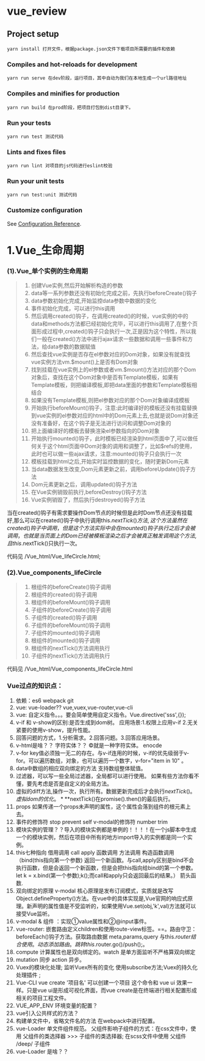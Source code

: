 # vue_review

## Project setup
```
yarn install 打开文件，根据package.json文件下载项目所需要的插件和依赖
```

### Compiles and hot-reloads for development
```
yarn run serve 在dev阶段，运行项目，其中自动为我们在本地生成一个url路径地址
```

### Compiles and minifies for production
```
yarn run build 在prod阶段，把项目打包到dist目录下。
```

### Run your tests
```
yarn run test 测试代码
```

### Lints and fixes files
```
yarn run lint 对项目的js代码进行eslint校验
```

### Run your unit tests
```
yarn run test:unit 测试代码
```

### Customize configuration
See [Configuration Reference](https://cli.vuejs.org/config/).

# 1.Vue_生命周期

### (1).Vue_单个实例的生命周期
> 1. 创建Vue实例,然后开始解析构造的参数
> 2.  data等一系列参数还没有初始化完成之前，先执行beforeCreate()钩子
> 3. data参数初始化完成,开始监控data参数中数据的变化
> 4. 事件初始化完成，可以进行this调用
> 5. 然后调用created()钩子，在调用created()的时候，vue实例的中的data和methods方法都已经初始化完毕，可以进行this调用了,在整个页面形成过程中,created()钩子只会执行一次,正是因为这个特性，所以我们一般在created()方法中进行ajax请求一些数据和调用一些事件和方法，给data参数的数据赋值
> 6. 然后查找vue实例是否存在el参数对应的Dom对象，如果没有就查找vue实例方法vm.$mount()上是否有Dom对象
> 7. 找到挂载在vue实例上的el参数或者vm.$mount()方法对应的那个Dom对象后，查找在这个Dom对象中是否有Template模板，如果有Template模板，则把编译模板,即把data里面的参数和Template模板相结合
> 8. 如果没有Template模板,则把el参数对应的那个Dom对象编译成模板
> 9. 开始执行beforeMount()钩子，注意:此时编译好的模板还没有挂载替换到vue实例的el参数对应的html中的Dom元素上去,也就是说Dom对象还没有准备好，在这个钩子是无法进行访问和调整Dom对象的
> 10. 把上面编译好的模板去替换渲染el参数指向的Dom对象
> 11. 开始执行mounted()钩子，此时模板已经渲染到html页面中了,可以做任何关于这个html页面中Dom对象的调用和调整了，比如$refs的使用，此时也可以做一些ajax请求，注意:mounted()钩子只会执行一次
> 12. 模板挂载到html之后,开始实时监控数据的变化，随时更新Dom元素 
> 13. 当data数据发生改变,Dom元素更新之前，调用beforeUpdate()钩子方法
> 14. Dom元素更新之后，调用updated()钩子方法
> 15. 在Vue实例销毁前执行,beforeDestroy()钩子方法
> 16. Vue实例销毁了，然后执行destroyed()钩子方法

当在created()钩子有需求要操作Dom节点的时候但是此时Dom节点还没有挂载好,那么可以在created()钩子中执行调用this.$nextTick()方法,这个方法虽然在created()钩子中调用，但是这个方法实际中会在mounted()钩子执行之后才会被调用，也就是当页面上的Dom已经被模板渲染之后才会被真正触发调用这个方法,且this.$nextTick()只执行一次。

代码见 /Vue_html/Vue_lifeCircle.html;

### (2).Vue_components_lifeCircle
> 1. 根组件的beforeCreate()钩子调用
> 2. 根组件的created()钩子调用
> 3. 根组件的beforeMount()钩子调用
> 4. 子组件的beforeCreate()钩子调用
> 5. 子组件的created()钩子调用
> 6. 子组件的beforeMount()钩子调用
> 7. 子组件的mounted()钩子调用
> 8. 根组件的mounted()钩子调用
> 9. 根组件的nextTick()方法调用执行
> 10. 子组件的nextTick()方法调用执行

代码见 /Vue_html/Vue_components_lifeCircle.html

### Vue过点的知识点：
1. 依赖：es6 webpack git 
2. vue: vue-loader?? vue,vuex,vue-router,vue-cli
3. vue: 自定义指令。。。要会简单使用自定义指令。Vue.directive('sss',{});
4. v-if 和 v-show的区别:是否生成到dom树。 应用场景:1.权限上应用v-if 2.无关紧要的使用v-show，提升性能。
5. 回答问题的方式，1.分析需求。2.回答问题。3.回答应用场景。
6. v-html是啥？？ 字符实体？？ &copy;就是一种字符实体。 enocde
7. v-for key值必须独一无二的存在。与v-if连用的时候，v-if的优先级弱于v-for。可以遍历数组，对象，也可以遍历一个数字，v-for="item in 10" 。
8. data中数组的相应双向绑定的方法 支持数组整体赋值。
9. 过滤器，可以写一些全局过滤器，全局都可以进行使用。 如果有些方法你看不懂，要先考虑是否是自定义的全局方法。
10. 虚拟的diff方法,操作一次，执行所有。数据更新完成后才会执行$nextTick()。虚拟dom的优化。***$nextTick()在promise().then()的最后执行。
11. props 如果传递一个props未声明的属性，这个属性会落到组件的根元素上去。
12. 事件的修饰符 stop prevent self  v-modal的修饰符 number  trim 
13. 模块实例的管理？？导入的模块实例都是单例的！！！！在一个js脚本中生成一个的模块实例，然后在项目中所有的地方import导入的实例都是同一个实例。
14. this七种指向 借用调用 call apply 函数调用 方法调用 构造函数调用 （bind(this指向第一个参数) 返回一个新函数。与call,apply区别是bind不会执行函数，但是会返回一个新函数，但是会把this指向给bind的第一个参数。let k = x.bind(第一个参数);k();而call和apply只会返回最后的结果。） 箭头函数.
15. 双向绑定的原理 v-modal  核心原理是发布订阅模式，实质就是改写Object.defineProperty()方法。在vue中的具体实现是,Vue官网的响应式原理。新声明的属性值是不受监听的，如果使用Vue.set(obj,'k',val)方法就可以接受Vue监听。
16. v-modal & 组件 ：实现①value属性和②@input事件。
17. vue-router: 嵌套路由定义children和使用route-view标签。<router-link></router-link>==<a></a>。路由守卫：beforeEach()钩子方法。获取路由数据 meta,params,query 与this.$router结合使用。动态添加路由。跳转 this.$router.go()/push();<router-link to=''></router-link>。
18. compute 计算属性也是双向绑定的。watch 是单方面监听不严格算双向绑定
19. mutation 同步 action 异步。
20. Vuex的模块化处理; 监听Vuex所有的变化 使用subscribe方法;Vuex的持久化处理插件 ;
21. Vue-CLI vue create '项目名' 可以创建一个项目 这个命令和 vue ui 效果一样。只是vue ui是形成可视化界面，而vue create是在终端进行相关配置形成相关的项目工程文件。
22. VUE_APP_ENV 环境变量的配置？
23. vue引入公共样式的方法？
24. 构建单文件中，省略文件名的方法 在webpack中进行配置。
25. vue-Loader 单文件组件规范。 父组件影响子组件的方式：在css文件中，使用 父组件的类选择器 >>> 子组件的类选择器; 在scss文件中使用 父组件 /deep/ 子组件
26. vue-Loader 是啥？？